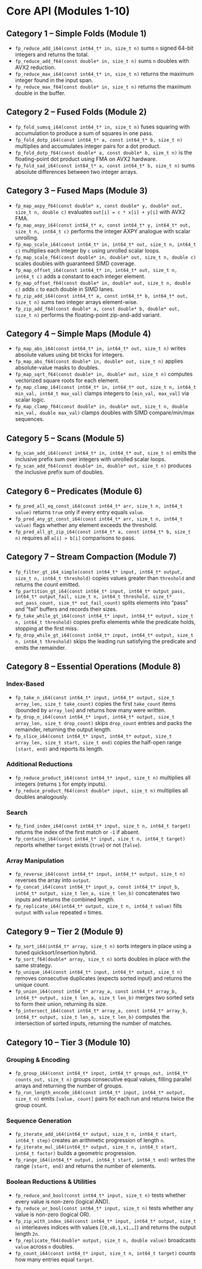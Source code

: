 # Core API (Modules 1-10)

## Category 1 – Simple Folds (Module 1)

- `fp_reduce_add_i64(const int64_t* in, size_t n)` sums `n` signed 64-bit integers and returns the total.
- `fp_reduce_add_f64(const double* in, size_t n)` sums `n` doubles with AVX2 reduction.
- `fp_reduce_max_i64(const int64_t* in, size_t n)` returns the maximum integer found in the input span.
- `fp_reduce_max_f64(const double* in, size_t n)` returns the maximum double in the buffer.

## Category 2 – Fused Folds (Module 2)

- `fp_fold_sumsq_i64(const int64_t* in, size_t n)` fuses squaring with accumulation to produce a sum of squares in one pass.
- `fp_fold_dotp_i64(const int64_t* a, const int64_t* b, size_t n)` multiplies and accumulates integer pairs for a dot product.
- `fp_fold_dotp_f64(const double* a, const double* b, size_t n)` is the floating-point dot product using FMA on AVX2 hardware.
- `fp_fold_sad_i64(const int64_t* a, const int64_t* b, size_t n)` sums absolute differences between two integer arrays.

## Category 3 – Fused Maps (Module 3)

- `fp_map_axpy_f64(const double* x, const double* y, double* out, size_t n, double c)` evaluates `out[i] = c * x[i] + y[i]` with AVX2 FMA.
- `fp_map_axpy_i64(const int64_t* x, const int64_t* y, int64_t* out, size_t n, int64_t c)` performs the integer AXPY analogue with scalar unrolling.
- `fp_map_scale_i64(const int64_t* in, int64_t* out, size_t n, int64_t c)` multiplies each integer by `c` using unrolled scalar loops.
- `fp_map_scale_f64(const double* in, double* out, size_t n, double c)` scales doubles with guaranteed SIMD coverage.
- `fp_map_offset_i64(const int64_t* in, int64_t* out, size_t n, int64_t c)` adds a constant to each integer element.
- `fp_map_offset_f64(const double* in, double* out, size_t n, double c)` adds `c` to each double in SIMD lanes.
- `fp_zip_add_i64(const int64_t* a, const int64_t* b, int64_t* out, size_t n)` sums two integer arrays element-wise.
- `fp_zip_add_f64(const double* a, const double* b, double* out, size_t n)` performs the floating-point zip-and-add variant.

## Category 4 – Simple Maps (Module 4)

- `fp_map_abs_i64(const int64_t* in, int64_t* out, size_t n)` writes absolute values using bit tricks for integers.
- `fp_map_abs_f64(const double* in, double* out, size_t n)` applies absolute-value masks to doubles.
- `fp_map_sqrt_f64(const double* in, double* out, size_t n)` computes vectorized square roots for each element.
- `fp_map_clamp_i64(const int64_t* in, int64_t* out, size_t n, int64_t min_val, int64_t max_val)` clamps integers to `[min_val, max_val]` via scalar logic.
- `fp_map_clamp_f64(const double* in, double* out, size_t n, double min_val, double max_val)` clamps doubles with SIMD compare/min/max sequences.

## Category 5 – Scans (Module 5)

- `fp_scan_add_i64(const int64_t* in, int64_t* out, size_t n)` emits the inclusive prefix sum over integers with unrolled scalar loops.
- `fp_scan_add_f64(const double* in, double* out, size_t n)` produces the inclusive prefix sum of doubles.

## Category 6 – Predicates (Module 6)

- `fp_pred_all_eq_const_i64(const int64_t* arr, size_t n, int64_t value)` returns `true` only if every entry equals `value`.
- `fp_pred_any_gt_const_i64(const int64_t* arr, size_t n, int64_t value)` flags whether any element exceeds the threshold.
- `fp_pred_all_gt_zip_i64(const int64_t* a, const int64_t* b, size_t n)` requires all `a[i] > b[i]` comparisons to pass.

## Category 7 – Stream Compaction (Module 7)

- `fp_filter_gt_i64_simple(const int64_t* input, int64_t* output, size_t n, int64_t threshold)` copies values greater than `threshold` and returns the count emitted.
- `fp_partition_gt_i64(const int64_t* input, int64_t* output_pass, int64_t* output_fail, size_t n, int64_t threshold, size_t* out_pass_count, size_t* out_fail_count)` splits elements into “pass” and “fail” buffers and records their sizes.
- `fp_take_while_gt_i64(const int64_t* input, int64_t* output, size_t n, int64_t threshold)` copies prefix elements while the predicate holds, stopping at the first miss.
- `fp_drop_while_gt_i64(const int64_t* input, int64_t* output, size_t n, int64_t threshold)` skips the leading run satisfying the predicate and emits the remainder.

## Category 8 – Essential Operations (Module 8)

### Index-Based

- `fp_take_n_i64(const int64_t* input, int64_t* output, size_t array_len, size_t take_count)` copies the first `take_count` items (bounded by `array_len`) and returns how many were written.
- `fp_drop_n_i64(const int64_t* input, int64_t* output, size_t array_len, size_t drop_count)` skips `drop_count` entries and packs the remainder, returning the output length.
- `fp_slice_i64(const int64_t* input, int64_t* output, size_t array_len, size_t start, size_t end)` copies the half-open range `[start, end)` and reports its length.

### Additional Reductions

- `fp_reduce_product_i64(const int64_t* input, size_t n)` multiplies all integers (returns `1` for empty inputs).
- `fp_reduce_product_f64(const double* input, size_t n)` multiplies all doubles analogously.

### Search

- `fp_find_index_i64(const int64_t* input, size_t n, int64_t target)` returns the index of the first match or `-1` if absent.
- `fp_contains_i64(const int64_t* input, size_t n, int64_t target)` reports whether `target` exists (`true`) or not (`false`).

### Array Manipulation

- `fp_reverse_i64(const int64_t* input, int64_t* output, size_t n)` reverses the array into `output`.
- `fp_concat_i64(const int64_t* input_a, const int64_t* input_b, int64_t* output, size_t len_a, size_t len_b)` concatenates two inputs and returns the combined length.
- `fp_replicate_i64(int64_t* output, size_t n, int64_t value)` fills `output` with `value` repeated `n` times.

## Category 9 – Tier 2 (Module 9)

- `fp_sort_i64(int64_t* array, size_t n)` sorts integers in place using a tuned quicksort/insertion hybrid.
- `fp_sort_f64(double* array, size_t n)` sorts doubles in place with the same strategy.
- `fp_unique_i64(const int64_t* input, int64_t* output, size_t n)` removes consecutive duplicates (expects sorted input) and returns the unique count.
- `fp_union_i64(const int64_t* array_a, const int64_t* array_b, int64_t* output, size_t len_a, size_t len_b)` merges two sorted sets to form their union, returning its size.
- `fp_intersect_i64(const int64_t* array_a, const int64_t* array_b, int64_t* output, size_t len_a, size_t len_b)` computes the intersection of sorted inputs, returning the number of matches.

## Category 10 – Tier 3 (Module 10)

### Grouping & Encoding

- `fp_group_i64(const int64_t* input, int64_t* groups_out, int64_t* counts_out, size_t n)` groups consecutive equal values, filling parallel arrays and returning the number of groups.
- `fp_run_length_encode_i64(const int64_t* input, int64_t* output, size_t n)` emits `[value, count]` pairs for each run and returns twice the group count.

### Sequence Generation

- `fp_iterate_add_i64(int64_t* output, size_t n, int64_t start, int64_t step)` creates an arithmetic progression of length `n`.
- `fp_iterate_mul_i64(int64_t* output, size_t n, int64_t start, int64_t factor)` builds a geometric progression.
- `fp_range_i64(int64_t* output, int64_t start, int64_t end)` writes the range `[start, end)` and returns the number of elements.

### Boolean Reductions & Utilities

- `fp_reduce_and_bool(const int64_t* input, size_t n)` tests whether every value is non-zero (logical AND).
- `fp_reduce_or_bool(const int64_t* input, size_t n)` tests whether any value is non-zero (logical OR).
- `fp_zip_with_index_i64(const int64_t* input, int64_t* output, size_t n)` interleaves indices with values (`[0,x0,1,x1,…]`) and returns the output length `2n`.
- `fp_replicate_f64(double* output, size_t n, double value)` broadcasts `value` across `n` doubles.
- `fp_count_i64(const int64_t* input, size_t n, int64_t target)` counts how many entries equal `target`.
